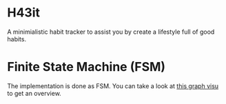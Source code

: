 # H43it 
A minimialistic habit tracker to assist you by create a lifestyle full of good habits. 


# Finite State Machine (FSM)
The implementation is done as FSM. You can take a look at [this graph visu](FSM.html) to get an overview. 